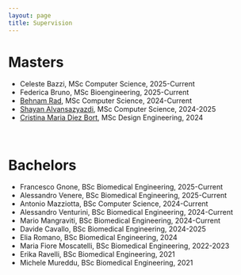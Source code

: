 ```yaml
---
layout: page
title: Supervision
---
```


# Masters
- Celeste Bazzi, MSc Computer Science, 2025-Current
- Federica Bruno, MSc Bioengineering, 2025-Current
- [Behnam Rad](https://www.linkedin.com/in/behnam-rad/), MSc Computer Science, 2024-Current
- [Shayan Alvansazyazdi](https://www.linkedin.com/in/shayan-alvansazyazdi/), MSc Computer Science, 2024-2025
- [Cristina Maria Diez Bort](https://www.linkedin.com/in/cristina-d%C3%ADez-bort-26a4b727a/), MSc Design Engineering, 2024 

<br>

# Bachelors
- Francesco Gnone, BSc Biomedical Engineering, 2025-Current
- Alessandro Venere, BSc Biomedical Engineering, 2025-Current
- Antonio Mazziotta, BSc Computer Science, 2024-Current
- Alessandro Venturini, BSc Biomedical Engineering, 2024-Current
- Mario Mangraviti, BSc Biomedical Engineering, 2024-Current
- Davide Cavallo, BSc Biomedical Engineering, 2024-2025
- Elia Romano, BSc Biomedical Engineering, 2024
- Maria Fiore Moscatelli, BSc Biomedical Engineering, 2022-2023
- Erika Ravelli, BSc Biomedical Engineering, 2021
- Michele Mureddu, BSc Biomedical Engineering, 2021
 
